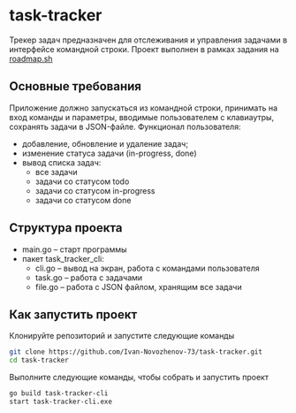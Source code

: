 # task-tracker

Трекер задач предназначен для отслеживания и управления задачами в интерфейсе командной строки.
Проект выполнен в рамках задания на [roadmap.sh](https://roadmap.sh/projects/task-tracker)

## Основные требования
Приложение должно запускаться из командной строки, принимать на вход команды и параметры, вводимые пользователем с клавиаутры, сохранять задачи в JSON-файле.
Функционал пользователя:
- добавление, обновление и удаление задач;
- изменение статуса задачи (in-progress, done)
- вывод списка задач:
  - все задачи
  - задачи со статусом todo
  - задачи со статусом in-progress
  - задачи со статусом done
## Структура проекта
- main.go – старт программы
- пакет task_tracker_cli:
  - cli.go – вывод на экран, работа с командами пользователя
  - task.go – работа с задачами
  - file.go – работа с JSON файлом, хранящим все задачи
## Как запустить проект
Клонируйте репозиторий и запустите следующие команды
```bash
git clone https://github.com/Ivan-Novozhenov-73/task-tracker.git
cd task-tracker
```
Выполните следующие команды, чтобы собрать и запустить проект
```bash
go build task-tracker-cli
start task-tracker-cli.exe
```

